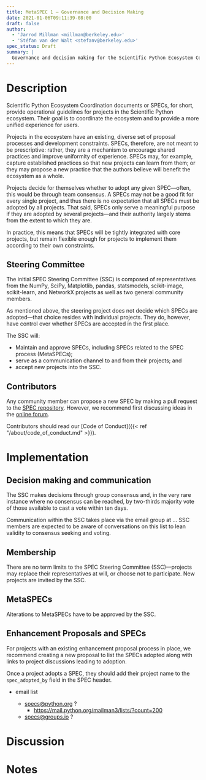 ```yaml
---
title: MetaSPEC 1 — Governance and Decision Making
date: 2021-01-06T09:11:39-08:00
draft: false
author:
  - 'Jarrod Millman <millman@berkeley.edu>'
  - 'Stéfan van der Walt <stefanv@berkeley.edu>'
spec_status: Draft
summary: |
  Governance and decision making for the Scientific Python Ecosystem Coordination (SPEC) process.
---
```


# Description

Scientific Python Ecosystem Coordination documents or SPECs, for short, provide operational guidelines for projects in the Scientific Python ecosystem.  Their goal is to coordinate the ecosystem and to provide a more unified experience for users.

Projects in the ecosystem have an existing, diverse set of proposal processes and development constraints.  SPECs, therefore, are not meant to be prescriptive: rather, they are a mechanism to encourage shared practices and improve uniformity of experience.  SPECs may, for example, capture established practices so that new projects can learn from them; or they may propose a new practice that the authors believe will benefit the ecosystem as a whole.

Projects decide for themselves whether to adopt any given SPEC—often, this would be through team consensus.  A SPECs may not be a good fit for every single project, and thus there is no expectation that all SPECs must be adopted by all projects.  That said, SPECs only serve a meaningful purpose if they are adopted by several projects—and their authority largely stems from the extent to which they are.

In practice, this means that SPECs will be tightly integrated with core projects, but remain flexible enough for projects to implement them according to their own constraints.

## Steering Committee

The initial SPEC Steering Committee (SSC) is composed of representatives from the NumPy, SciPy, Matplotlib, pandas, statsmodels, scikit-image, scikit-learn, and NetworkX projects as well as two general community members.

As mentioned above, the steering project does not decide which SPECs are adopted—that choice resides with individual projects.  They do, however, have control over whether SPECs are accepted in the first place.

The SSC will:

- Maintain and approve SPECs, including SPECs related to the SPEC
  process (MetaSPECs);
- serve as a communication channel to and from their projects; and
- accept new projects into the SSC.

## Contributors

Any community member can propose a new SPEC by making a pull request to the [SPEC repository](https://github.com/scientific-python/specs).  However, we recommend first discussing ideas in the [online forum](https://github.com/scientific-python/specs/discussions/categories/ideas).

Contributors should read our [Code of Conduct]({{< ref
"/about/code_of_conduct.md" >}}).

# Implementation

## Decision making and communication

The SSC makes decisions through group consensus and, in the very rare instance where no consensus can be reached, by two-thirds majority vote of those available to cast a vote within ten days.

Communication within the SSC takes place via the email group at ...  SSC members are expected to be aware of conversations on this list to lean validity to consensus seeking and voting.

## Membership

There are no term limits to the SPEC Steering Committee (SSC)—projects may replace their representatives at will, or choose not to participate.  New projects are invited by the SSC.

## MetaSPECs

Alterations to MetaSPECs have to be approved by the SSC.

## Enhancement Proposals and SPECs 

For projects with an existing enhancement proposal process in place, we recommend creating a new proposal to list the SPECs adopted along with links to project discussions leading to adoption.

Once a project adopts a SPEC, they should add their project name to the `spec_adopted_by` field in the SPEC header.

- email list

  - specs@python.org ?
    - https://mail.python.org/mailman3/lists/?count=200
  - specs@groups.io ?

# Discussion

# Notes
